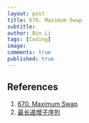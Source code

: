 ```yaml
---
layout: post
title: 670. Maximum Swap
subtitle: 
author: Bin Li
tags: [Coding]
image: 
comments: true
published: true
---
```



## References
1. [670. Maximum Swap](https://leetcode.com/problems/maximum-swap/)
2. [最长递增子序列](https://www.cnblogs.com/grandyang/p/4938187.html)